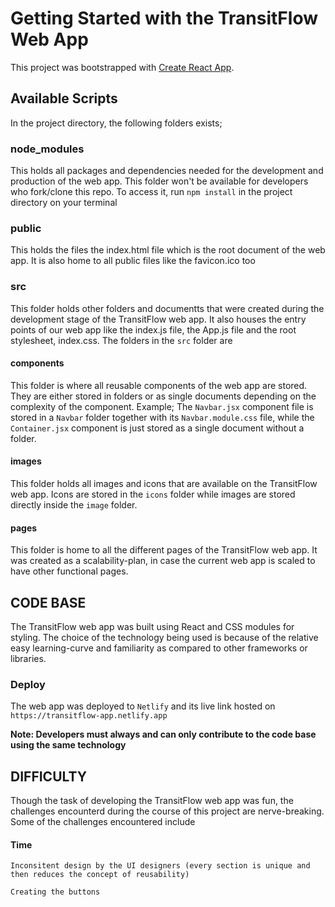 # Getting Started with the TransitFlow Web App

This project was bootstrapped with [Create React App](https://github.com/facebook/create-react-app).

## Available Scripts

In the project directory, the following folders exists;

### node_modules

This holds all packages and dependencies needed for the development and production
of the web app. 
This folder won't be available for developers who fork/clone this repo. To access it, run `npm install` in the project directory on your terminal

### public

This holds the files the index.html file which is the root document of the web app. It is also home to all public files like the favicon.ico too

### src

This folder holds other folders and documentts that were created during the development stage of the TransitFlow web app. It also houses the entry points of our web app like the index.js file, the App.js file and the root stylesheet, index.css.
The folders in the `src` folder are 
#### components
This folder is where all reusable components of the web app are stored. They are either stored in folders or as single documents depending on the complexity of the component.
Example; The `Navbar.jsx` component file is stored in a `Navbar` folder together with its `Navbar.module.css` file, while the `Container.jsx` component is just stored as a single document without a folder.
#### images
This folder holds all images and icons that are available on the TransitFlow web app. Icons are stored in the `icons` folder while images are stored directly inside the `image` folder.
#### pages
This folder is home to all the different pages of the TransitFlow web app. It was created as a scalability-plan, in case the current web app is scaled to have other functional pages.


## CODE BASE
The TransitFlow web app was built using React and CSS modules for styling. The choice of the technology being used is because of the relative easy learning-curve and familiarity as compared to other frameworks or libraries.
### Deploy
The web app was deployed to `Netlify` and its live link hosted on `https://transitflow-app.netlify.app`

**Note: Developers must always and can only contribute to the code base using the same technology**

## DIFFICULTY
Though the task of developing the TransitFlow web app was fun, the challenges encounterd during the course of this project are nerve-breaking. Some of the challenges encountered include
#### Time

`Inconsitent design by the UI designers (every section is unique and then reduces the concept of reusability)`

`Creating the buttons`

